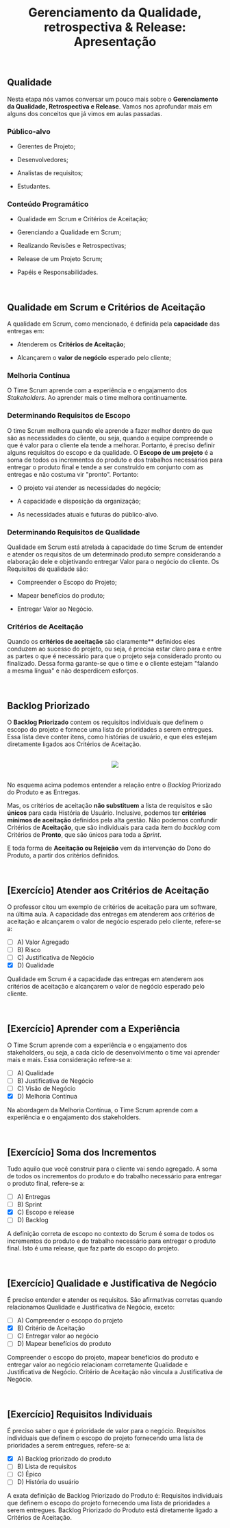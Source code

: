 <div align="center">

# Gerenciamento da Qualidade, retrospectiva & Release: Apresentação

</div>

<br>

## Qualidade

Nesta etapa nós vamos conversar um pouco mais sobre o **Gerenciamento da Qualidade, Retrospectiva e Release**. Vamos nos aprofundar mais em alguns dos conceitos que já vimos em aulas passadas.

### Público-alvo

- Gerentes de Projeto;

- Desenvolvedores;

- Analistas de requisitos;

- Estudantes.

### Conteúdo Programático

- Qualidade em Scrum e Critérios de Aceitação;

- Gerenciando a Qualidade em Scrum;

- Realizando Revisões e Retrospectivas;

- Release de um Projeto Scrum;

- Papéis e Responsabilidades.

<br>

## Qualidade em Scrum e Critérios de Aceitação

A qualidade em Scrum, como mencionado, é definida pela **capacidade** das entregas em:

 - Atenderem os **Critérios de Aceitação**;

 - Alcançarem o **valor de negócio** esperado pelo cliente;

### Melhoria Contínua

O Time Scrum aprende com a experiência e o engajamento dos *Stakeholders*. Ao aprender mais o time melhora continuamente.

### Determinando Requisitos de Escopo

O time Scrum melhora quando ele aprende a fazer melhor dentro do que são as necessidades do cliente, ou seja, quando a equipe compreende o que é valor para o cliente  ela tende a melhorar. Portanto, é preciso definir alguns requisitos do escopo e da qualidade. O  **Escopo de um projeto** é a soma de todos os incrementos do produto e dos trabalhos necessários para entregar o produto final e tende a ser construído em conjunto com as entregas e não costuma vir "pronto". Portanto:

 - O projeto vai atender as necessidades do negócio;

 - A capacidade e disposição da organização;

 - As necessidades atuais e futuras do público-alvo.

### Determinando Requisitos de Qualidade

Qualidade em Scrum está atrelada à capacidade do time Scrum de entender e atender os requisitos de um determinado produto sempre considerando a elaboração dele e objetivando entregar Valor para o negócio do cliente. Os Requisitos de qualidade são:

 - Compreender o Escopo do Projeto;

 - Mapear benefícios do produto;

 - Entregar Valor ao Negócio.

### Critérios de Aceitação

Quando os **critérios de aceitação** são claramente** definidos eles conduzem ao sucesso do projeto, ou seja, é precisa estar claro para e entre as partes o que é necessário para que o projeto seja considerado pronto ou finalizado. Dessa forma garante-se que o time e o cliente estejam "falando a mesma língua" e não desperdicem esforços.

<br>

## Backlog Priorizado

O **Backlog Priorizado** contem os requisitos individuais que definem o escopo do projeto e fornece uma lista de prioridades a serem entregues. Essa lista deve conter itens, como histórias de usuário, e que eles estejam diretamente ligados aos Critérios de Aceitação. 

<br>

<div align="center">

<img src="images/impacto-sobre-a-decisao-de-duracao-da-sprint.webp">

</div>

<br>

No esquema acima podemos entender a relação entre o *Backlog* Priorizado do Produto e as Entregas.

Mas, os critérios de aceitação **não substituem** a lista de requisitos e são **únicos** para cada História de Usuário. Inclusive, podemos ter **critérios mínimos de aceitação** definidos pela alta gestão. Não podemos confundir Critérios de **Aceitação**, que são individuais para cada item do *backlog* com Critérios de **Pronto**, que são únicos para toda a *Sprint*.

E toda forma de **Aceitação ou Rejeição** vem da intervenção do Dono do Produto, a partir dos critérios definidos.

<br>

## [Exercício] Atender aos Critérios de Aceitação

O professor citou um exemplo de critérios de aceitação para um software, na última aula. A capacidade das entregas em atenderem aos critérios de aceitação e alcançarem o valor de negócio esperado pelo cliente, refere-se a:

- [ ] A) Valor Agregado
- [ ] B) Risco
- [ ] C) Justificativa de Negócio
- [x] D) Qualidade

Qualidade em Scrum é a capacidade das entregas em atenderem aos critérios de aceitação e alcançarem o valor de negócio esperado pelo cliente.

<br>

## [Exercício] Aprender com a Experiência

O Time Scrum aprende com a experiência e o engajamento dos stakeholders, ou seja, a cada ciclo de desenvolvimento o time vai aprender mais e mais. Essa consideração refere-se a:

- [ ] A) Qualidade
- [ ] B) Justificativa de Negócio
- [ ] C) Visão de Negócio
- [x] D) Melhoria Contínua

Na abordagem da Melhoria Contínua, o Time Scrum aprende com a experiência e o engajamento dos stakeholders.

<br>

## [Exercício] Soma dos Incrementos

Tudo aquilo que você construir para o cliente vai sendo agregado. A soma de todos os incrementos do produto e do trabalho necessário para entregar o produto final, refere-se a:

- [ ] A) Entregas
- [ ] B) Sprint
- [x] C) Escopo e release
- [ ] D) Backlog

A definição correta de escopo no contexto do Scrum é soma de todos os incrementos do produto e do trabalho necessário para entregar o produto final. Isto é uma release, que faz parte do escopo do projeto.

<br>

## [Exercício] Qualidade e Justificativa de Negócio

É preciso entender e atender os requisitos. São afirmativas corretas quando relacionamos Qualidade e Justificativa de Negócio, exceto:

- [ ] A) Compreender o escopo do projeto
- [x] B) Critério de Aceitação
- [ ] C) Entregar valor ao negócio
- [ ] D) Mapear benefícios do produto

Compreender o escopo do projeto, mapear benefícios do produto e entregar valor ao negócio relacionam corretamente Qualidade e Justificativa de Negócio. Critério de Aceitação não vincula a Justificativa de Negócio.

<br>

## [Exercício] Requisitos Individuais

É preciso saber o que é prioridade de valor para o negócio. Requisitos individuais que definem o escopo do projeto fornecendo uma lista de prioridades a serem entregues, refere-se a:

- [x] A) Backlog priorizado do produto
- [ ] B) Lista de requisitos
- [ ] C) Épico
- [ ] D) História do usuário

A exata definição de Backlog Priorizado do Produto é: Requisitos individuais que definem o escopo do projeto fornecendo uma lista de prioridades a serem entregues. Backlog Priorizado do Produto está diretamente ligado a Critérios de Aceitação.
